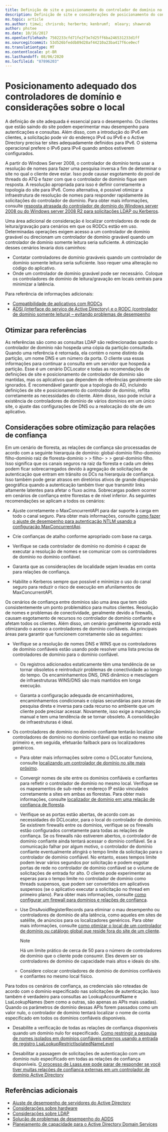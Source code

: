 ```yaml
---
title: Definição de site e posicionamento do controlador de domínio no adiciona ajuste de desempenho
description: Definição de site e considerações de posicionamento do controlador de domínio em Active Directory ajuste de desempenho.
ms.topic: article
ms.author: timwi; chrisrob; herbertm; kenbrumf;  mleary; shawnrab
author: phstee
ms.date: 10/16/2017
ms.openlocfilehash: 7502233cfd71fe2f3e7d25ff6ba246531233d1ff
ms.sourcegitcommit: 53d526bfeddb89d28af44210a23ba417f6ce0ecf
ms.translationtype: MT
ms.contentlocale: pt-BR
ms.lasthandoff: 08/06/2020
ms.locfileid: "87896203"
---
```

# <a name="proper-placement-of-domain-controllers-and-site-considerations"></a>Posicionamento adequado dos controladores de domínio e considerações sobre o local

A definição de site adequada é essencial para o desempenho. Os clientes que estão saindo do site podem experimentar mau desempenho para autenticações e consultas. Além disso, com a introdução do IPv6 em clientes, a solicitação pode vir do endereço IPv4 ou IPv6 e o Active Directory precisa ter sites adequadamente definidos para IPv6. O sistema operacional prefere o IPv6 para IPv4 quando ambos estiverem configurados.

A partir do Windows Server 2008, o controlador de domínio tenta usar a resolução de nomes para fazer uma pesquisa inversa a fim de determinar o site no qual o cliente deve estar. Isso pode causar esgotamento do pool de threads do ATQ e fazer com que o controlador de domínio fique sem resposta. A resolução apropriada para isso é definir corretamente a topologia do site para IPv6. Como alternativa, é possível otimizar a infraestrutura de resolução de nomes para responder rapidamente às solicitações do controlador de domínio. Para obter mais informações, consulte [resposta atrasada do controlador de domínio do Windows server 2008 ou do Windows server 2008 R2 para solicitações LDAP ou Kerberos](https://support.microsoft.com/kb/2668820).

Uma área adicional de consideração é localizar controladores de rede de leitura/gravação para cenários em que os RODCs estão em uso.  Determinadas operações exigem acesso a um controlador de domínio gravável ou direcionam um controlador de domínio gravável quando um controlador de domínio somente leitura seria suficiente.  A otimização desses cenários levaria dois caminhos:
-   Contatar controladores de domínio graváveis quando um controlador de domínio somente leitura seria suficiente.  Isso requer uma alteração no código do aplicativo.
-   Onde um controlador de domínio gravável pode ser necessário.  Coloque os controladores de domínio de leitura/gravação em locais centrais para minimizar a latência.

Para referência de informações adicionais:
-   [Compatibilidade de aplicativos com RODCs](https://technet.microsoft.com/library/cc772597.aspx)
-   [ADSI (interface do serviço de Active Directory) e o RODC (controlador de domínio somente leitura) – evitando problemas de desempenho](https://blogs.technet.microsoft.com/fieldcoding/2012/06/24/active-directory-service-interface-adsi-and-the-read-only-domain-controller-rodc-avoiding-performance-issues/)

## <a name="optimize-for-referrals"></a>Otimizar para referências

As referências são como as consultas LDAP são redirecionadas quando o controlador de domínio não hospeda uma cópia da partição consultada. Quando uma referência é retornada, ela contém o nome distinto da partição, um nome DNS e um número da porta. O cliente usa essas informações para continuar a consulta em um servidor que hospeda a partição. Esse é um cenário DCLocator e todas as recomendações de definições de site e posicionamento de controlador de domínio são mantidas, mas os aplicativos que dependem de referências geralmente são ignorados. É recomendável garantir que a topologia do AD, incluindo definições de site e posicionamento do controlador de domínio, reflita corretamente as necessidades do cliente. Além disso, isso pode incluir a existência de controladores de domínio de vários domínios em um único site, o ajuste das configurações de DNS ou a realocação do site de um aplicativo.

## <a name="optimization-considerations-for-trusts"></a>Considerações sobre otimização para relações de confiança

Em um cenário de floresta, as relações de confiança são processadas de acordo com a seguinte hierarquia de domínio: global-domínio filho-domínio filho-domínio raiz de floresta-domínio &gt; &gt; filho- &gt; &gt; geral-domínio filho. Isso significa que os canais seguros na raiz da floresta e cada um deles podem ficar sobrecarregados devido à agregação de solicitações de autenticação que entram em trânsito os DCs na hierarquia de confiança. Isso também pode gerar atrasos em diretórios ativos de grande dispersão geográfica quando a autenticação também tiver que transmitir links altamente latentes para afetar o fluxo acima. Sobrecargas podem ocorrer em cenários de confiança entre florestas e de nível inferior. As seguintes recomendações se aplicam a todos os cenários:

-   Ajuste corretamente o MaxConcurrentAPI para dar suporte à carga em todo o canal seguro. Para obter mais informações, consulte [como fazer o ajuste de desempenho para autenticação NTLM usando a configuração MaxConcurrentApi](https://support.microsoft.com/kb/2688798/EN-US).

-   Crie confianças de atalho conforme apropriado com base na carga.

-   Verifique se cada controlador de domínio no domínio é capaz de executar a resolução de nomes e se comunicar com os controladores de domínio no domínio confiável.

-   Garanta que as considerações de localidade sejam levadas em conta para relações de confiança.

-   Habilite o Kerberos sempre que possível e minimize o uso do canal seguro para reduzir o risco de execução em afunilamentos de MaxConcurrentAPI.

Os cenários de confiança entre domínios são uma área que tem sido consistentemente um ponto problemático para muitos clientes. Resolução de nomes e problemas de conectividade, geralmente devido a firewalls, causam esgotamento de recursos no controlador de domínio confiante e afetam todos os clientes. Além disso, um cenário geralmente ignorado está otimizando o acesso a controladores de domínio confiáveis. As principais áreas para garantir que funcionem corretamente são as seguintes:

-   Verifique se a resolução de nomes DNS e WINS que os controladores de domínio confiáveis estão usando pode resolver uma lista precisa de controladores de domínio para o domínio confiável.

    -   Os registros adicionados estaticamente têm uma tendência de se tornar obsoletos e reintroduzir problemas de conectividade ao longo do tempo. Os encaminhamentos DNS, DNS dinâmico e mesclagem de infraestruturas WINS/DNS são mais mantidos em longa execução.

    -   Garanta a configuração adequada de encaminhadores, encaminhamentos condicionais e cópias secundárias para zonas de pesquisa direta e inversa para cada recurso no ambiente que um cliente pode precisar acessar. Novamente, isso exige a manutenção manual e tem uma tendência de se tornar obsoleto. A consolidação de infraestruturas é ideal.

-   Os controladores de domínio no domínio confiante tentarão localizar controladores de domínio no domínio confiável que estão no mesmo site primeiro e, em seguida, efetuarão failback para os localizadores genéricos.

    -   Para obter mais informações sobre como o DCLocator funciona, consulte [localizando um controlador de domínio no site mais próximo](https://technet.microsoft.com/library/cc978016.aspx).

    -   Convergir nomes de site entre os domínios confiáveis e confiantes para refletir o controlador de domínio no mesmo local. Verifique se os mapeamentos de sub-rede e endereço IP estão vinculados corretamente a sites em ambas as florestas. Para obter mais informações, consulte [localizador de domínio em uma relação de confiança de floresta](https://blogs.technet.com/b/askds/archive/2008/09/24/domain-locator-across-a-forest-trust.aspx).

    -   Verifique se as portas estão abertas, de acordo com as necessidades do DCLocator, para o local do controlador de domínio. Se existirem firewalls entre os domínios, verifique se os firewalls estão configurados corretamente para todas as relações de confiança. Se os firewalls não estiverem abertos, o controlador de domínio confiante ainda tentará acessar o domínio confiável. Se a comunicação falhar por algum motivo, o controlador de domínio confiante eventualmente atingirá o tempo limite da solicitação para o controlador de domínio confiável. No entanto, esses tempos limite podem levar vários segundos por solicitação e podem esgotar portas de rede no controlador de domínio confiável se o volume de solicitações de entrada for alto. O cliente pode experimentar as esperas para o tempo limite no controlador de domínio como threads suspensos, que podem ser convertidos em aplicativos suspensos (se o aplicativo executar a solicitação no thread em primeiro plano). Para obter mais informações, consulte [como configurar um firewall para domínios e relações de confiança](https://support.microsoft.com/kb/179442).

    -   Use DnsAvoidRegisterRecords para eliminar o mau desempenho ou controladores de domínio de alta latência, como aqueles em sites de satélite, de anúncios para os localizadores genéricos. Para obter mais informações, consulte [como otimizar o local de um controlador de domínio ou catálogo global que reside fora do site de um cliente](https://support.microsoft.com/kb/306602).

        > [!NOTE]
        > Há um limite prático de cerca de 50 para o número de controladores de domínio que o cliente pode consumir. Eles devem ser os controladores de domínio de capacidade mais altos e ideais do site.


    -  Considere colocar controladores de domínio de domínios confiáveis e confiantes no mesmo local físico.

Para todos os cenários de confiança, as credenciais são roteadas de acordo com o domínio especificado nas solicitações de autenticação. Isso também é verdadeiro para consultas ao LookupAccountName e LsaLookupNames (bem como a outras, são apenas as APIs mais usadas). Quando os parâmetros de domínio dessas APIs forem passados como um valor nulo, o controlador de domínio tentará localizar o nome de conta especificado em todos os domínios confiáveis disponíveis.

-   Desabilite a verificação de todas as relações de confiança disponíveis quando um domínio nulo for especificado. [Como restringir a pesquisa de nomes isolados em domínios confiáveis externos usando a entrada de registro LsaLookupRestrictIsolatedNameLevel](https://support.microsoft.com/kb/818024)

-   Desabilitar a passagem de solicitações de autenticação com um domínio nulo especificado em todas as relações de confiança disponíveis. [O processo de Lsass.exe pode parar de responder se você tiver muitas relações de confiança externas em um controlador de domínio Active Directory](https://support.microsoft.com/kb/923241/EN-US)

## <a name="additional-references"></a>Referências adicionais
- [Ajuste de desempenho de servidores do Active Directory](index.md)
- [Considerações sobre hardware](hardware-considerations.md)
- [Considerações sobre LDAP](ldap-considerations.md)
- [Solução de problemas de desempenho do ADDS](troubleshoot.md)
- [Planejamento de capacidade para o Active Directory Domain Services](https://go.microsoft.com/fwlink/?LinkId=324566)